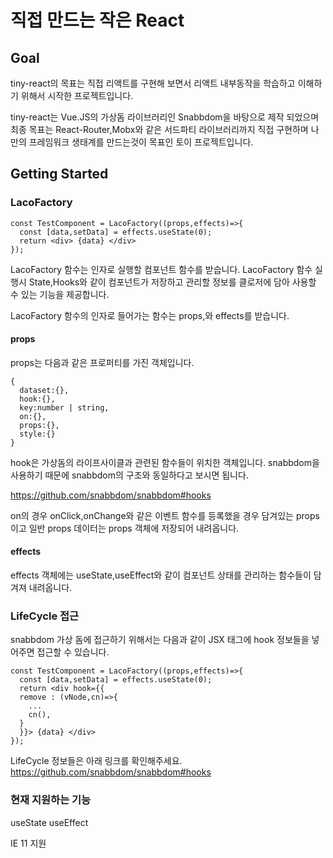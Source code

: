 # 직접 만드는 작은 React

## Goal

tiny-react의 목표는 직접 리액트를 구현해 보면서 리액트 내부동작을 학습하고 이해하기 위해서 시작한 프로젝트입니다.

tiny-react는 Vue.JS의 가상돔 라이브러리인 Snabbdom을 바탕으로 제작 되었으며 최종 목표는 React-Router,Mobx와 같은 서드파티 라이브러리까지 직접 구현하며 나만의 프레임워크 생태계를 만드는것이 목표인 토이 프로젝트입니다.

## Getting Started

### LacoFactory

```javascript=
const TestComponent = LacoFactory((props,effects)=>{
  const [data,setData] = effects.useState(0);
  return <div> {data} </div>
});
```

LacoFactory 함수는 인자로 실행할 컴포넌트 함수를 받습니다.
LacoFactory 함수 실행시 State,Hooks와 같이 컴포넌트가 저장하고 관리할 정보를 클로저에 담아 사용할 수 있는 기능을 제공합니다.

LacoFactory 함수의 인자로 들어가는 함수는 props,와 effects를 받습니다.

#### props

props는 다음과 같은 프로퍼티를 가진 객체입니다.

```
{
  dataset:{},
  hook:{},
  key:number | string,
  on:{},
  props:{},
  style:{}
}
```
hook은 가상돔의 라이프사이클과 관련된 함수들이 위치한 객체입니다.
snabbdom을 사용하기 때문에 snabbdom의 구조와 동일하다고 보시면 됩니다.

https://github.com/snabbdom/snabbdom#hooks

on의 경우 onClick,onChange와 같은 이벤트 함수를 등록했을 경우 담겨있는 props이고 일반 props 데이터는 props 객체에 저장되어 내려옵니다.

#### effects

effects 객체에는 useState,useEffect와 같이 컴포넌트 상태를 관리하는 함수들이 담겨져 내려옵니다.

### LifeCycle 접근

snabbdom 가상 돔에 접근하기 위해서는 다음과 같이 JSX 태그에 hook 정보들을 넣어주면 접근할 수 있습니다.

```javascript=
const TestComponent = LacoFactory((props,effects)=>{
  const [data,setData] = effects.useState(0);
  return <div hook={{
  remove : (vNode,cn)=>{
    ...
    cn(),
  }
  }}> {data} </div>
});
```

LifeCycle 정보들은 아래 링크를 확인해주세요.
https://github.com/snabbdom/snabbdom#hooks

### 현재 지원하는 기능

useState
useEffect


IE 11 지원